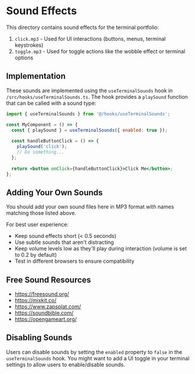 # Sound Effects

This directory contains sound effects for the terminal portfolio:

1. `click.mp3` - Used for UI interactions (buttons, menus, terminal keystrokes)
2. `toggle.mp3` - Used for toggle actions like the wobble effect or terminal options

## Implementation

These sounds are implemented using the `useTerminalSounds` hook in `/src/hooks/useTerminalSounds.ts`. The hook provides a `playSound` function that can be called with a sound type:

```jsx
import { useTerminalSounds } from '@/hooks/useTerminalSounds';

const MyComponent = () => {
  const { playSound } = useTerminalSounds({ enabled: true });
  
  const handleButtonClick = () => {
    playSound('click');
    // Do something...
  };
  
  return <button onClick={handleButtonClick}>Click Me</button>;
};
```

## Adding Your Own Sounds

You should add your own sound files here in MP3 format with names matching those listed above.

For best user experience:
- Keep sound effects short (< 0.5 seconds)
- Use subtle sounds that aren't distracting
- Keep volume levels low as they'll play during interaction (volume is set to 0.2 by default)
- Test in different browsers to ensure compatibility

## Free Sound Resources

- https://freesound.org/
- https://mixkit.co/
- https://www.zapsplat.com/
- https://soundbible.com/
- https://opengameart.org/

## Disabling Sounds

Users can disable sounds by setting the `enabled` property to `false` in the `useTerminalSounds` hook. You might want to add a UI toggle in your terminal settings to allow users to enable/disable sounds.